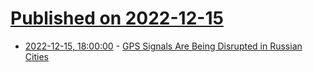 # [Published on 2022-12-15](index.md)

* [2022-12-15, 18:00:00](https://tech.slashdot.org/story/22/12/15/1750229/gps-signals-are-being-disrupted-in-russian-cities?utm_source=rss1.0mainlinkanon&utm_medium=feed) - [GPS Signals Are Being Disrupted in Russian Cities](https://tech.slashdot.org/story/22/12/15/1750229/gps-signals-are-being-disrupted-in-russian-cities?utm_source=rss1.0mainlinkanon&utm_medium=feed)
